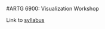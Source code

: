 #ARTG 6900: Visualization Workshop

Link to [syllabus](https://docs.google.com/document/d/1Uf03wiZi4TI0g5iVCP0Qb3lC_G1gvt8PiiAIgYFyOtU/edit?usp=sharing)